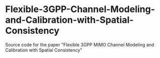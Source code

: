 # Flexible-3GPP-Channel-Modeling-and-Calibration-with-Spatial-Consistency
Source code for the paper "Flexible 3GPP MIMO Channel Modeling and Calibration with Spatial Consistency"
